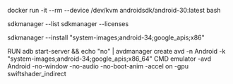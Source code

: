 docker run -it --rm --device /dev/kvm androidsdk/android-30:latest bash

sdkmanager --list
sdkmanager --licenses

sdkmanager --install "system-images;android-34;google_apis;x86"

RUN adb start-server && echo "no" | avdmanager create avd -n Android -k "system-images;android-34;google_apis;x86_64"
CMD emulator -avd Android -no-window -no-audio -no-boot-anim -accel on -gpu swiftshader_indirect

